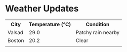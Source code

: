 # Weather Updates

<!-- WEATHER-UPDATE-START -->
<table><tr><th>City</th><th>Temperature (°C)</th><th>Condition</th></tr><tr><td>Valsad</td><td>29.0</td><td>Patchy rain nearby</td></tr><tr><td>Boston</td><td>20.2</td><td>Clear</td></tr><tr><td></td><td></td><td></td></tr></table>
<!-- WEATHER-UPDATE-END -->
